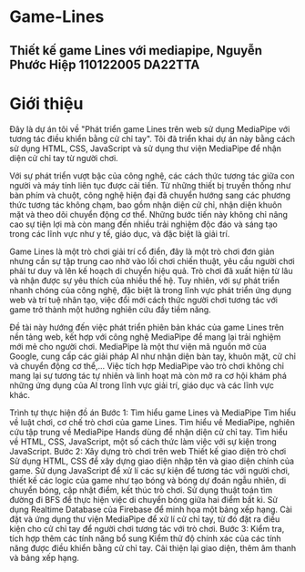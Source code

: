 # Game-Lines
## Thiết kế game Lines với mediapipe, Nguyễn Phước Hiệp 110122005 DA22TTA

# Giới thiệu
Đây là dự án tôi về "Phát triển game Lines trên web sử dụng MediaPipe với tương tác điều khiển bằng cử chỉ tay". Tôi đã triển khai dự án này bằng cách sử dụng HTML, CSS, JavaScript và sử dụng thư viện MediaPipe để nhận diện cử chỉ tay từ người chơi. 

Với sự phát triển vượt bậc của công nghệ, các cách thức tương tác giữa con người và máy tính liên tục được cải tiến. Từ những thiết bị truyền thống như bàn phím và chuột, công nghệ hiện đại đã chuyển hướng sang các phương thức tương tác không chạm, bao gồm nhận diện cử chỉ, nhận diện khuôn mặt và theo dõi chuyển động cơ thể. Những bước tiến này không chỉ nâng cao sự tiện lợi mà còn mang đến nhiều trải nghiệm độc đáo và sáng tạo trong các lĩnh vực như y tế, giáo dục, và đặc biệt là giải trí.

Game Lines là một trò chơi giải trí cổ điển, đây là một trò chơi đơn giản nhưng cần sự tập trung cao nhờ vào lối chơi chiến thuật, yêu cầu người chơi phải tư duy và lên kế hoạch di chuyển hiệu quả. Trò chơi đã xuất hiện từ lâu và nhận được sự yêu thích của nhiều thế hệ. Tuy nhiên, với sự phát triển nhanh chóng của công nghệ, đặc biệt là trong lĩnh vực phát triển ứng dụng web và trí tuệ nhân tạo, việc đổi mới cách thức người chơi tương tác với game trở thành một hướng nghiên cứu đầy tiềm năng.

Đề tài này hướng đến việc phát triển phiên bản khác của game Lines trên nền tảng web, kết hợp với công nghệ MediaPipe để mang lại trải nghiệm mới mẻ cho người chơi. MediaPipe là một thư viện mã nguồn mở của Google, cung cấp các giải pháp AI như nhận diện bàn tay, khuôn mặt, cử chỉ và chuyển động cơ thể,... Việc tích hợp MediaPipe vào trò chơi không chỉ mang lại sự tương tác tự nhiên và linh hoạt mà còn mở ra cơ hội khám phá những ứng dụng của AI trong lĩnh vực giải trí, giáo dục và các lĩnh vực khác.

Trình tự thực hiện đồ án
Bước 1: Tìm hiểu game Lines và MediaPipe
	Tìm hiểu về luật chơi, cơ chế trò chơi của game Lines.
	Tìm hiểu về MediaPipe, nghiên cứu tập trung về MediaPipe Hands dùng để nhận diện cử chỉ tay.
	Tìm hiểu về HTML, CSS, JavaScript, một số cách thức làm việc với sự kiện trong JavaScript.
Bước 2: Xây dựng trò chơi trên web
	Thiết kế giao diện trò chơi
	Sử dụng HTML, CSS để xây dựng giao diện nhập tên và giao diện chính của game.
	Sử dụng JavaScript để xử lí các sự kiện để tương tác với người chơi, thiết kế các logic của game như tạo bóng và bóng dự đoán ngẫu nhiên, di chuyển bóng, cập nhật điểm, kết thúc trò chơi.
	Sử dụng thuật toán tìm đường đi BFS để thực hiện việc di chuyển bóng giữa hai điểm bất kì.
	Sử dụng Realtime Database của Firebase để minh họa một bảng xếp hạng.
	Cài đặt và ứng dụng thư viện MediaPipe để xử lí cử chỉ tay, từ đó đặt ra điều kiện cho cử chỉ tay để người chơi tương tác với trò chơi.
Bước 3: Kiểm tra, tích hợp thêm các tính năng bổ sung
	Kiểm thử độ chính xác của các tính năng được điều khiển bằng cử chỉ tay.
	Cải thiện lại giao diện, thêm âm thanh và bảng xếp hạng.
